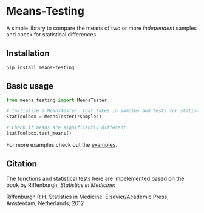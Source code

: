 # Means-Testing
A simple library to compare the means of two or more *independent* samples and check for statistical differences.

## Installation
```
pip install means-testing
```

## Basic usage
```python
from means_testing import MeansTester

# Initialize a MeansTester, that takes in samples and tests for statistical differences
StatToolbox = MeansTester(*samples)

# Check if means are significantly different
StatToolbox.test_means()
```

For more examples check out the [examples](https://github.com/RenZhen95/means-testing/tree/master/examples).

## Citation
The functions and statistical tests here are impelemented based on the book by Riffenburgh, *Statistics in Medicine*:

Riffenburgh R H. Statistics in Medicine. Elsevier/Academic Press, Amsterdam, Netherlands; 2012
